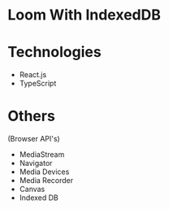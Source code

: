 # Loom With IndexedDB

# Technologies

- React.js
- TypeScript

# Others

(Browser API's)

- MediaStream
- Navigator
- Media Devices
- Media Recorder
- Canvas
- Indexed DB
